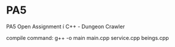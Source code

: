 # PA5
PA5 Open Assignment í C++ - Dungeon Crawler


compile command:
    g++ -o main main.cpp service.cpp beings.cpp

